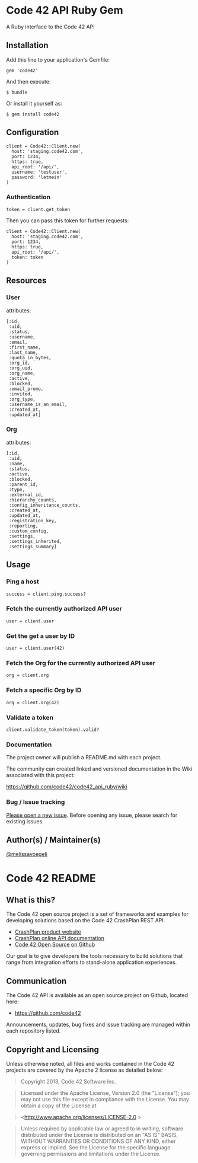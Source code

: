 # Code 42 API Ruby Gem

A Ruby interface to the Code 42 API

## Installation

Add this line to your application's Gemfile:

    gem 'code42'

And then execute:

    $ bundle

Or install it yourself as:

    $ gem install code42

## Configuration

    client = Code42::Client.new(
      host: 'staging.code42.com',
      port: 1234,
      https: true,
      api_root: '/api/',
      username: 'testuser',
      password: 'letmein'
    )

### Authentication

```
token = client.get_token
```

Then you can pass this token for further requests:

    client = Code42::Client.new(
      host: 'staging.code42.com',
      port: 1234,
      https: true,
      api_root: '/api/',
      token: token
    )

## Resources

### User

attributes:

    [:id,
     :uid,
     :status,
     :username,
     :email,
     :first_name,
     :last_name,
     :quota_in_bytes,
     :org_id,
     :org_uid,
     :org_name,
     :active,
     :blocked,
     :email_promo,
     :invited,
     :org_type,
     :username_is_an_email,
     :created_at,
     :updated_at]

### Org

attributes:

    [:id,
     :uid,
     :name,
     :status,
     :active,
     :blocked,
     :parent_id,
     :type,
     :external_id,
     :hierarchy_counts,
     :config_inheritance_counts,
     :created_at,
     :updated_at,
     :registration_key,
     :reporting,
     :custom_config,
     :settings,
     :settings_inherited,
     :settings_summary]

## Usage

### Ping a host

```
success = client.ping.success?
```

### Fetch the currently authorized API user

```
user = client.user
```

### Get the get a user by ID

```
user = client.user(42)
```

### Fetch the Org for the currently authorized API user

```
org = client.org
```

### Fetch a specific Org by ID

```
org = client.org(42)
```

### Validate a token

```
client.validate_token(token).valid?
```

### Documentation

The project owner will publish a README.md with each project.

The community can created linked and versioned documentation in the Wiki associated with this project:

https://github.com/code42/code42_api_ruby/wiki

### Bug / Issue tracking

[Please open a new issue](https://github.com/code42/code42_api_ruby/issues). Before opening any issue, please search for existing issues.

## Author(s) / Maintainer(s)

[@melissavoegeli](http://github.com/melissavoegeli)

# Code 42 README

## What is this?

The Code 42 open source project is a set of frameworks and examples for developing solutions based on the Code 42 CrashPlan REST API.

* [CrashPlan product website](http://www.code42.com/enterprise)
* [CrashPlan online API documentation](http://www.code42.com/apidocviewer)
* [Code 42 Open Source on Github](https://github.com/code42)

Our goal is to give developers the tools necessary to build solutions that range from integration efforts to stand-alone application experiences.

##  Communication

The Code 42 API is available as an open source project on Github, located here:

* <https://github.com/code42>

Announcements, updates, bug fixes and issue tracking are managed within each repository listed.

## Copyright and Licensing

Unless otherwise noted, all files and works contained in the Code 42 projects are covered by the Apache 2 license as detailed below:

>Copyright 2013, Code 42 Software Inc.

>Licensed under the Apache License, Version 2.0 (the "License"); you may not use this file except in compliance with the License. You may obtain a copy of the License at

> <http://www.apache.org/licenses/LICENSE-2.0 >

> Unless required by applicable law or agreed to in writing, software distributed under the License is distributed on an "AS IS" BASIS, WITHOUT WARRANTIES OR CONDITIONS OF ANY KIND, either express or implied. See the License for the specific language governing permissions and limitations under the License.
